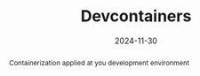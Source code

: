 ---
title: "Devcontainers"
abstract: Containerization applied at you development environment
link: "https://gdg.community.dev/events/details/google-gdg-basilicata-presents-devfest-basilicata-2024/"
date: 2024-11-30
name: "Devfest Basilicata 2024"
img: "../../assets/talks/24-11-30-devfest-basilicata.png"
---